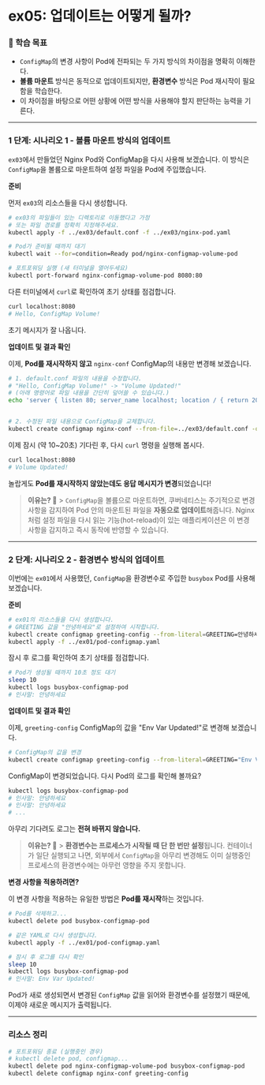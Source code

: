# ex05: 업데이트는 어떻게 될까?

### 🎯 학습 목표

- `ConfigMap`의 변경 사항이 Pod에 전파되는 두 가지 방식의 차이점을 명확히 이해한다.
- **볼륨 마운트** 방식은 동적으로 업데이트되지만, **환경변수** 방식은 Pod 재시작이 필요함을 학습한다.
- 이 차이점을 바탕으로 어떤 상황에 어떤 방식을 사용해야 할지 판단하는 능력을 기른다.

---

### 1 단계: 시나리오 1 - 볼륨 마운트 방식의 업데이트

`ex03`에서 만들었던 Nginx Pod와 ConfigMap을 다시 사용해 보겠습니다. 이 방식은 `ConfigMap`을 볼륨으로 마운트하여 설정 파일을 Pod에 주입했습니다.

**준비**

먼저 `ex03`의 리소스들을 다시 생성합니다.

```bash
# ex03의 파일들이 있는 디렉토리로 이동했다고 가정
# 또는 파일 경로를 정확히 지정해주세요.
kubectl apply -f ../ex03/default.conf -f ../ex03/nginx-pod.yaml

# Pod가 준비될 때까지 대기
kubectl wait --for=condition=Ready pod/nginx-configmap-volume-pod

# 포트포워딩 실행 (새 터미널을 열어두세요)
kubectl port-forward nginx-configmap-volume-pod 8080:80
```

다른 터미널에서 `curl`로 확인하여 초기 상태를 점검합니다.

```bash
curl localhost:8080
# Hello, ConfigMap Volume!
```

초기 메시지가 잘 나옵니다.

**업데이트 및 결과 확인**

이제, **Pod를 재시작하지 않고** `nginx-conf` ConfigMap의 내용만 변경해 보겠습니다.

```bash
# 1. default.conf 파일의 내용을 수정합니다.
# "Hello, ConfigMap Volume!" -> "Volume Updated!"
# (아래 명령어로 파일 내용을 간단히 덮어쓸 수 있습니다.)
echo 'server { listen 80; server_name localhost; location / { return 200 "Volume Updated!\n"; } }' > ../ex03/default.conf


# 2. 수정된 파일 내용으로 ConfigMap을 교체합니다.
kubectl create configmap nginx-conf --from-file=../ex03/default.conf -o yaml --dry-run=client | kubectl replace -f -
```

이제 잠시 (약 10\~20초) 기다린 후, 다시 `curl` 명령을 실행해 봅시다.

```bash
curl localhost:8080
# Volume Updated!
```

놀랍게도 **Pod를 재시작하지 않았는데도 응답 메시지가 변경**되었습니다\!

> **이유는? 🤔** > `ConfigMap`을 볼륨으로 마운트하면, 쿠버네티스는 주기적으로 변경 사항을 감지하여 Pod 안의 마운트된 파일을 **자동으로 업데이트**해줍니다. Nginx처럼 설정 파일을 다시 읽는 기능(hot-reload)이 있는 애플리케이션은 이 변경 사항을 감지하고 즉시 동작에 반영할 수 있습니다.

---

### 2 단계: 시나리오 2 - 환경변수 방식의 업데이트

이번에는 `ex01`에서 사용했던, `ConfigMap`을 환경변수로 주입한 `busybox` Pod를 사용해 보겠습니다.

**준비**

```bash
# ex01의 리소스들을 다시 생성합니다.
# GREETING 값을 "안녕하세요"로 설정하여 시작합니다.
kubectl create configmap greeting-config --from-literal=GREETING=안녕하세요
kubectl apply -f ../ex01/pod-configmap.yaml
```

잠시 후 로그를 확인하여 초기 상태를 점검합니다.

```bash
# Pod가 생성될 때까지 10초 정도 대기
sleep 10
kubectl logs busybox-configmap-pod
# 인사말: 안녕하세요
```

**업데이트 및 결과 확인**

이제, `greeting-config` ConfigMap의 값을 "Env Var Updated\!"로 변경해 보겠습니다.

```bash
# ConfigMap의 값을 변경
kubectl create configmap greeting-config --from-literal=GREETING="Env Var Updated!" -o yaml --dry-run=client | kubectl replace -f -
```

ConfigMap이 변경되었습니다. 다시 Pod의 로그를 확인해 볼까요?

```bash
kubectl logs busybox-configmap-pod
# 인사말: 안녕하세요
# 인사말: 안녕하세요
# ...
```

아무리 기다려도 로그는 **전혀 바뀌지 않습니다.**

> **이유는? 🤔** > **환경변수는 프로세스가 시작될 때 단 한 번만 설정**됩니다. 컨테이너가 일단 실행되고 나면, 외부에서 `ConfigMap`을 아무리 변경해도 이미 실행중인 프로세스의 환경변수에는 아무런 영향을 주지 못합니다.

**변경 사항을 적용하려면?**

이 변경 사항을 적용하는 유일한 방법은 **Pod를 재시작**하는 것입니다.

```bash
# Pod를 삭제하고...
kubectl delete pod busybox-configmap-pod

# 같은 YAML로 다시 생성합니다.
kubectl apply -f ../ex01/pod-configmap.yaml

# 잠시 후 로그를 다시 확인
sleep 10
kubectl logs busybox-configmap-pod
# 인사말: Env Var Updated!
```

Pod가 새로 생성되면서 변경된 `ConfigMap` 값을 읽어와 환경변수를 설정했기 때문에, 이제야 새로운 메시지가 출력됩니다.

---

### 리소스 정리

```bash
# 포트포워딩 종료 (실행중인 경우)
# kubectl delete pod, configmap...
kubectl delete pod nginx-configmap-volume-pod busybox-configmap-pod
kubectl delete configmap nginx-conf greeting-config
```
